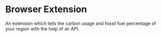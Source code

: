 # Browser Extension

An extension which tells the carbon usage and fossil fuel percentage of your region with the help of an API.